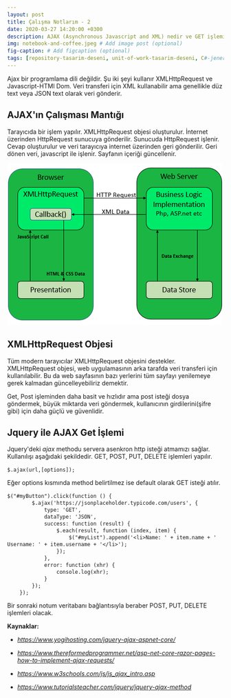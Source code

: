 ```yaml
---
layout: post
title: Çalışma Notlarım - 2
date: 2020-03-27 14:20:00 +0300
description: AJAX (Asynchronous Javascript and XML) nedir ve GET işlemi # Add post description (optional)
img: notebook-and-coffee.jpeg # Add image post (optional)
fig-caption: # Add figcaption (optional)
tags: [repository-tasarim-deseni, unit-of-work-tasarim-deseni, C#-jenerikler]
---
```


Ajax bir programlama dili değildir. Şu iki şeyi kullanır XMLHttpRequest ve Javascript-HTMl Dom. Veri transferi için XML kullanabilir ama genellikle düz text veya JSON text olarak veri gönderir.

## AJAX'ın Çalışması Mantığı

Tarayıcıda bir işlem yapılır. XMLHttpRequest objesi oluşturulur. İnternet üzerinden HttpRequest sunucuya gönderilir. Sunucuda HttpRequest işlenir. Cevap oluşturulur ve veri tarayıcıya internet üzerinden geri gönderilir. Geri dönen veri, javascript ile işlenir. Sayfanın içeriği güncellenir.

![Çalışma Mantığı](../assets/img/howajaxworks.png)

## XMLHttpRequest Objesi

Tüm modern tarayıcılar XMLHttpRequest objesini destekler. XMLHttpRequest objesi, web uygulamasının arka tarafda veri transferi için kullanılabilir. Bu da web sayfasının bazı yerlerini tüm sayfayı yenilemeye gerek kalmadan güncelleyebiliriz demektir.

Get, Post işleminden daha basit ve hızlıdır ama post isteği dosya göndermek, büyük miktarda veri göndermek, kullanıcının girdilerini(şifre gibi)  için daha güçlü ve güvenlidir.

## Jquery ile AJAX Get İşlemi

Jquery'deki *ajax* methodu servera asenkron http isteği atmamızı sağlar. Kullanılışı aşağıdaki şekildedir. GET, POST, PUT, DELETE işlemleri yapılır.

    $.ajax(url,[options]);

Eğer options kısmında method belirtilmez ise default olarak GET isteği atılır.

    $("#myButton").click(function () {
            $.ajax('https://jsonplaceholder.typicode.com/users', {
                type: 'GET',
                dataType: 'JSON',
                success: function (result) {
                    $.each(result, function (index, item) {
                        $("#myList").append('<li>Name: ' + item.name + ' Username: ' + item.username + '</li>');
                    });
                },
                error: function (xhr) {
                    console.log(xhr);
                }
            });
        });

Bir sonraki notum veritabanı bağlantısıyla beraber POST, PUT, DELETE işlemleri olacak.

**Kaynaklar:**

- *<https://www.yogihosting.com/jquery-ajax-aspnet-core/>*

- *<https://www.thereformedprogrammer.net/asp-net-core-razor-pages-how-to-implement-ajax-requests/>*

- *<https://www.w3schools.com/js/js_ajax_intro.asp>*

- *<https://www.tutorialsteacher.com/jquery/jquery-ajax-method>*
